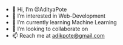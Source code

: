- 👋 Hi, I’m @AdityaPote
- 👀 I’m interested in Web-Development
- 🌱 I’m currently learning Machine Learning
- 💞️ I’m looking to collaborate on 
- 📫 Reach me at adikpote@gmail.com

<!---
AdityaPote/AdityaPote is a ✨ special ✨ repository because its `README.md` (this file) appears on your GitHub profile.
You can click the Preview link to take a look at your changes.
--->
